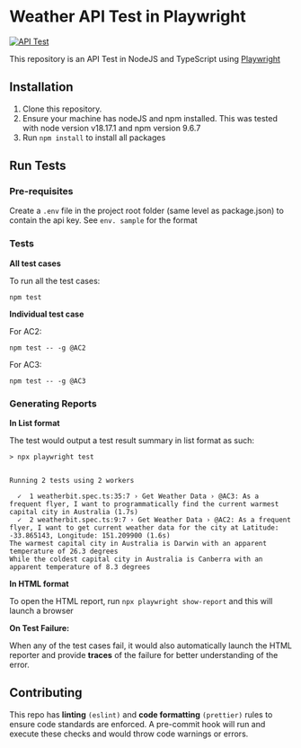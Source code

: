 # Weather API Test in Playwright

[![API Test](https://github.com/arcmorales/weather-api/actions/workflows/test.yml/badge.svg)](https://github.com/arcmorales/weather-api/actions/workflows/test.yml)

This repository is an API Test in NodeJS and TypeScript using [Playwright](https://playwright.dev/)

## Installation

1. Clone this repository.
2. Ensure your machine has nodeJS and npm installed. This was tested with node version v18.17.1 and npm version 9.6.7
3. Run `npm install` to install all packages

## Run Tests

### Pre-requisites

Create a `.env` file in the project root folder (same level as package.json) to contain the api key. See `env.
sample` for the format

### Tests

**All test cases**

To run all the test cases:

```
npm test
```

**Individual test case**

For AC2:

```
npm test -- -g @AC2
```

For AC3:

```
npm test -- -g @AC3
```

### Generating Reports

**In List format**

The test would output a test result summary in list format as such:

```> weatherbit-api-test@1.0.0 test
> npx playwright test


Running 2 tests using 2 workers

  ✓  1 weatherbit.spec.ts:35:7 › Get Weather Data › @AC3: As a frequent flyer, I want to programmatically find the current warmest capital city in Australia (1.7s)
  ✓  2 weatherbit.spec.ts:9:7 › Get Weather Data › @AC2: As a frequent flyer, I want to get current weather data for the city at Latitude: -33.865143, Longitude: 151.209900 (1.6s)
The warmest capital city in Australia is Darwin with an apparent temperature of 26.3 degrees
While the coldest capital city in Australia is Canberra with an apparent temperature of 8.3 degrees

```

**In HTML format**

To open the HTML report, run `npx playwright show-report` and this will launch a browser

**On Test Failure:**

When any of the test cases fail, it would also automatically launch the HTML reporter and provide **traces** of the
failure for better understanding of the error.

## Contributing

This repo has **linting** `(eslint)` and **code formatting** `(prettier)` rules to ensure code standards are enforced.
A pre-commit hook will run and execute these checks and would throw code warnings or errors.
